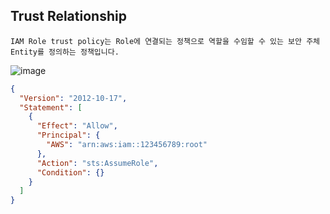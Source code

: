 ## Trust Relationship

```
IAM Role trust policy는 Role에 연결되는 정책으로 역할을 수임할 수 있는 보안 주체 Entity를 정의하는 정책입니다.
```

![image](https://user-images.githubusercontent.com/38831314/148474373-385358c8-91fc-40c2-8735-960eb15e49e2.png)

```json
{
  "Version": "2012-10-17",
  "Statement": [
    {
      "Effect": "Allow",
      "Principal": {
        "AWS": "arn:aws:iam::123456789:root"
      },
      "Action": "sts:AssumeRole",
      "Condition": {}
    }
  ]
}

```
